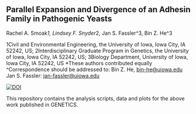 ## Parallel Expansion and Divergence of an Adhesin Family in Pathogenic Yeasts
Rachel A. Smoak*1, Lindsey F. Snyder*2, Jan S. Fassler^3, Bin Z. He^3

1Civil and Environmental Engineering, the University of Iowa, Iowa City, IA 52242, US; 2Interdisciplinary Graduate Program in Genetics, the University of Iowa, Iowa City, IA 52242, US; 3Biology Department, University of Iowa, Iowa City, IA 52242, US
*These authors contributed equally
^Correspondence should be addressed to:
Bin Z. He, bin-he@uiowa.edu
Jan S. Fassler: jan-fassler@uiowa.edu

[![DOI](https://zenodo.org/badge/600227648.svg)](https://zenodo.org/badge/latestdoi/600227648)

This repository contains the analysis scripts, data and plots for the above work published in GENETICS.
